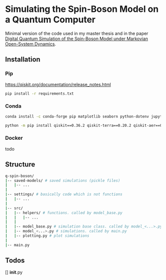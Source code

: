 # Simulating the Spin-Boson Model on a Quantum Computer

Minimal version of the code used in my master thesis and in the paper [Digital Quantum Simulation of the Spin-Boson Model under Markovian Open-System Dynamics](https://www.mdpi.com/1099-4300/24/12/1766).

## Installation

### Pip

<https://qiskit.org/documentation/release_notes.html>

```bash
pip install -r requirements.txt
```

### Conda

```bash
conda install -c conda-forge pip matplotlib seaborn python-dotenv jupyter notebook qutip -y

python -m pip install qiskit==0.36.2 qiskit-terra==0.20.2 qiskit-aer==0.10.4 qiskit-ignis==0.7.1 qiskit-ibmq-provider==0.19.1 qiskit-experiments matplotlib seaborn python-dotenv jupyter notebook qutip mypy pylint
```

### Docker

todo

## Structure

```bash
q-spin-boson/
|-- saved-models/ # saved simulations (pickle files)
|   |-- ...
|
|-- settings/ # basically code which is not functions
|   |-- ...
|
|-- src/
|   |-- helpers/ # functions. called by model_base.py
|   |   |-- ...
|   |
|   |-- model_base.py # simulation base class. called by model_<...>.py
|   |-- model_<...>.py # simulations. called by main.py
|   |-- plotting.py # plot simulations
|
|-- main.py
```

## Todos

[] __init__.py
